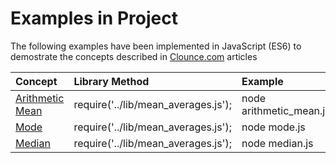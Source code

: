 # Examples in Project

The following examples have been implemented in JavaScript (ES6) to demostrate the concepts described in [Clounce.com](https://www.clounce.com/) articles

| Concept | Library Method | Example |
|:---------|:----------------|:---------|
| [Arithmetic Mean](http://www.clounce.com/mathematics/arithmetic_mean) | require('../lib/mean_averages.js'); | node arithmetic_mean.js |
| [Mode](http://www.clounce.com/mathematics/mode) | require('../lib/mean_averages.js'); | node mode.js |
| [Median](http://www.clounce.com/mathematics/median) | require('../lib/mean_averages.js'); | node median.js |